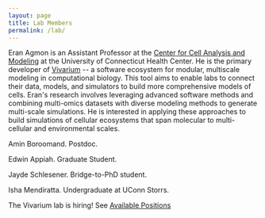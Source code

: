 ```yaml
---
layout: page
title: Lab Members
permalink: /lab/
---
```


Eran Agmon is an Assistant Professor at the [Center for Cell Analysis and Modeling](
https://health.uconn.edu/cell-analysis-modeling/) at the University of Connecticut Health Center. He is the primary developer of [Vivarium](https://vivarium-collective.github.io) -- a software 
ecosystem for modular, multiscale modeling in computational biology. This tool aims to enable labs to connect their 
data, models, and simulators to build more comprehensive models of cells. Eran's research involves leveraging advanced 
software methods and combining multi-omics datasets with diverse modeling methods to generate multi-scale simulations. 
He is interested in applying these approaches to build simulations of cellular ecosystems that span molecular to 
multi-cellular and environmental scales.

Amin Boroomand. Postdoc.

Edwin Appiah. Graduate Student.

Jayde Schlesener. Bridge-to-PhD student.

Isha Mendiratta. Undergraduate at UConn Storrs.


The Vivarium lab is hiring! See [Available Positions](https://eagmon.github.io/positions/)